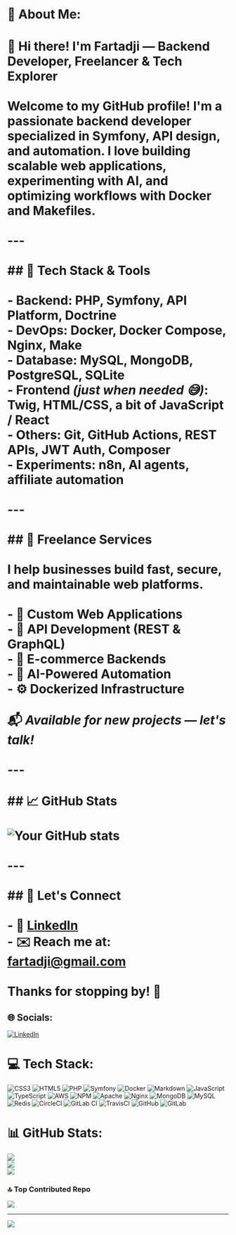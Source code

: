 # 💫 About Me:
# 👋 Hi there! I'm Fartadji — Backend Developer, Freelancer & Tech Explorer<br><br>Welcome to my GitHub profile! I'm a passionate backend developer specialized in **Symfony**, **API design**, and **automation**. I love building scalable web applications, experimenting with **AI**, and optimizing workflows with **Docker** and **Makefiles**.<br><br>---<br><br>## 🔧 Tech Stack & Tools<br><br>- **Backend**: PHP, Symfony, API Platform, Doctrine<br>- **DevOps**: Docker, Docker Compose, Nginx, Make<br>- **Database**: MySQL, MongoDB, PostgreSQL, SQLite<br>- **Frontend** *(just when needed 😅)*: Twig, HTML/CSS, a bit of JavaScript / React<br>- **Others**: Git, GitHub Actions, REST APIs, JWT Auth, Composer<br>- **Experiments**: n8n, AI agents, affiliate automation<br><br>---<br><br>## 💼 Freelance Services<br><br>I help businesses build fast, secure, and maintainable web platforms.<br><br>- 🔧 Custom Web Applications  <br>- 🚀 API Development (REST & GraphQL)  <br>- 🛒 E-commerce Backends  <br>- 🧠 AI-Powered Automation  <br>- ⚙️ Dockerized Infrastructure  <br><br>📬 _Available for new projects — let's talk!_<br><br>---<br><br>## 📈 GitHub Stats<br><br>![Your GitHub stats](https://github-readme-stats.vercel.app/api?username=ViraxDev&show_icons=true&theme=tokyonight)<br><br>---<br><br>## 🤝 Let's Connect<br><br>- 🔗 [LinkedIn](www.linkedin.com/in/fartadji-ali-saïd-981b7933a)<br>- ✉️ Reach me at: fartadji@gmail.com<br><br>Thanks for stopping by! 🙌


## 🌐 Socials:
[![LinkedIn](https://img.shields.io/badge/LinkedIn-%230077B5.svg?logo=linkedin&logoColor=white)](https://www.linkedin.com/in/fartadji-ali-saïd-981b7933a) 

# 💻 Tech Stack:
![CSS3](https://img.shields.io/badge/css3-%231572B6.svg?style=for-the-badge&logo=css3&logoColor=white) ![HTML5](https://img.shields.io/badge/html5-%23E34F26.svg?style=for-the-badge&logo=html5&logoColor=white) ![PHP](https://img.shields.io/badge/php-%23777BB4.svg?style=for-the-badge&logo=php&logoColor=white) ![Symfony](https://img.shields.io/badge/symfony-%23000000.svg?style=for-the-badge&logo=symfony&logoColor=white) ![Docker](https://img.shields.io/badge/docker-%230db7ed.svg?style=for-the-badge&logo=docker&logoColor=white) ![Markdown](https://img.shields.io/badge/markdown-%23000000.svg?style=for-the-badge&logo=markdown&logoColor=white) ![JavaScript](https://img.shields.io/badge/javascript-%23323330.svg?style=for-the-badge&logo=javascript&logoColor=%23F7DF1E) ![TypeScript](https://img.shields.io/badge/typescript-%23007ACC.svg?style=for-the-badge&logo=typescript&logoColor=white) ![AWS](https://img.shields.io/badge/AWS-%23FF9900.svg?style=for-the-badge&logo=amazon-aws&logoColor=white) ![NPM](https://img.shields.io/badge/NPM-%23CB3837.svg?style=for-the-badge&logo=npm&logoColor=white) ![Apache](https://img.shields.io/badge/apache-%23D42029.svg?style=for-the-badge&logo=apache&logoColor=white) ![Nginx](https://img.shields.io/badge/nginx-%23009639.svg?style=for-the-badge&logo=nginx&logoColor=white) ![MongoDB](https://img.shields.io/badge/MongoDB-%234ea94b.svg?style=for-the-badge&logo=mongodb&logoColor=white) ![MySQL](https://img.shields.io/badge/mysql-4479A1.svg?style=for-the-badge&logo=mysql&logoColor=white) ![Redis](https://img.shields.io/badge/redis-%23DD0031.svg?style=for-the-badge&logo=redis&logoColor=white) ![CircleCI](https://img.shields.io/badge/circleci-%23161616.svg?style=for-the-badge&logo=circleci&logoColor=white) ![GitLab CI](https://img.shields.io/badge/gitlab%20CI-%23181717.svg?style=for-the-badge&logo=gitlab&logoColor=white) ![TravisCI](https://img.shields.io/badge/travis%20ci-%232B2F33.svg?style=for-the-badge&logo=travis&logoColor=white) ![GitHub](https://img.shields.io/badge/github-%23121011.svg?style=for-the-badge&logo=github&logoColor=white) ![GitLab](https://img.shields.io/badge/gitlab-%23181717.svg?style=for-the-badge&logo=gitlab&logoColor=white)
# 📊 GitHub Stats:
![](https://github-readme-stats.vercel.app/api?username=ViraxDev&theme=radical&hide_border=false&include_all_commits=false&count_private=true)<br/>
![](https://nirzak-streak-stats.vercel.app/?user=ViraxDev&theme=radical&hide_border=false)<br/>
![](https://github-readme-stats.vercel.app/api/top-langs/?username=ViraxDev&theme=radical&hide_border=false&include_all_commits=false&count_private=true&layout=compact)

### 🔝 Top Contributed Repo
![](https://github-contributor-stats.vercel.app/api?username=ViraxDev&limit=5&theme=dark&combine_all_yearly_contributions=true)

---
[![](https://visitcount.itsvg.in/api?id=ViraxDev&icon=0&color=0)](https://visitcount.itsvg.in)

<!-- Proudly created with GPRM ( https://gprm.itsvg.in ) -->
